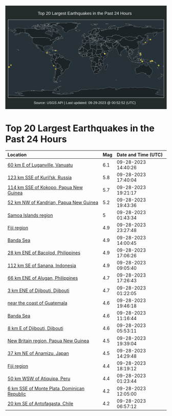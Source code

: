 ![Map](./map.png)

# Top 20 Largest Earthquakes in the Past 24 Hours

| Location | Mag | Date and Time (UTC) |
|:---|:---|:---|
| [60 km E of Luganville, Vanuatu](https://earthquake.usgs.gov/earthquakes/eventpage/us6000lbdi) | 6.1 | 09-28-2023 14:40:26 |
| [123 km SSE of Kuril’sk, Russia](https://earthquake.usgs.gov/earthquakes/eventpage/us6000lbgs) | 5.8 | 09-28-2023 17:40:04 |
| [114 km SSE of Kokopo, Papua New Guinea](https://earthquake.usgs.gov/earthquakes/eventpage/us6000lbhd) | 5.7 | 09-28-2023 19:21:17 |
| [52 km NW of Kandrian, Papua New Guinea](https://earthquake.usgs.gov/earthquakes/eventpage/us6000lbi7) | 5.2 | 09-28-2023 19:43:36 |
| [Samoa Islands region](https://earthquake.usgs.gov/earthquakes/eventpage/us6000lbaf) | 5 | 09-28-2023 01:43:34 |
| [Fiji region](https://earthquake.usgs.gov/earthquakes/eventpage/us6000lbjq) | 4.9 | 09-28-2023 23:27:48 |
| [Banda Sea](https://earthquake.usgs.gov/earthquakes/eventpage/us6000lbd8) | 4.9 | 09-28-2023 14:00:45 |
| [28 km ENE of Bacolod, Philippines](https://earthquake.usgs.gov/earthquakes/eventpage/us6000lbgj) | 4.9 | 09-28-2023 17:06:26 |
| [112 km SE of Sanana, Indonesia](https://earthquake.usgs.gov/earthquakes/eventpage/us6000lbby) | 4.9 | 09-28-2023 09:05:40 |
| [66 km ENE of Alugan, Philippines](https://earthquake.usgs.gov/earthquakes/eventpage/us6000lbgp) | 4.7 | 09-28-2023 17:26:43 |
| [3 km ENE of Djibouti, Djibouti](https://earthquake.usgs.gov/earthquakes/eventpage/us6000lbab) | 4.7 | 09-28-2023 01:22:05 |
| [near the coast of Guatemala](https://earthquake.usgs.gov/earthquakes/eventpage/us6000lbi6) | 4.6 | 09-28-2023 19:46:18 |
| [Banda Sea](https://earthquake.usgs.gov/earthquakes/eventpage/us6000lbcv) | 4.6 | 09-28-2023 11:16:44 |
| [8 km E of Djibouti, Djibouti](https://earthquake.usgs.gov/earthquakes/eventpage/us6000lbb5) | 4.6 | 09-28-2023 05:53:11 |
| [New Britain region, Papua New Guinea](https://earthquake.usgs.gov/earthquakes/eventpage/us6000lbi4) | 4.5 | 09-28-2023 19:39:04 |
| [37 km NE of Anamizu, Japan](https://earthquake.usgs.gov/earthquakes/eventpage/us6000lbdg) | 4.5 | 09-28-2023 14:29:48 |
| [Fiji region](https://earthquake.usgs.gov/earthquakes/eventpage/us6000lbh2) | 4.4 | 09-28-2023 18:19:12 |
| [50 km WSW of Atiquipa, Peru](https://earthquake.usgs.gov/earthquakes/eventpage/us6000lba9) | 4.4 | 09-28-2023 01:23:44 |
| [6 km SSE of Monte Plata, Dominican Republic](https://earthquake.usgs.gov/earthquakes/eventpage/us6000lbd0) | 4.2 | 09-28-2023 12:05:00 |
| [20 km SE of Antofagasta, Chile](https://earthquake.usgs.gov/earthquakes/eventpage/us6000lbbg) | 4.2 | 09-28-2023 06:57:12 |
